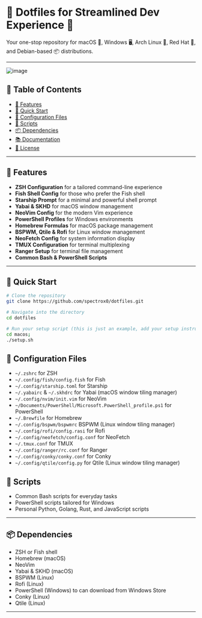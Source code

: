 # 🔧 Dotfiles for Streamlined Dev Experience 🚀

Your one-stop repository for macOS 🍎, Windows 🖥️, Arch Linux 🏹, Red Hat 🎩, and Debian-based 📦 distributions.

---

![image](https://github.com/spectrox0/dotfiles/assets/43557525/82e2fa4e-2efa-4016-902e-ee4f7382a35a)

## 📑 Table of Contents

- [🌟 Features](#-features)
- [🚀 Quick Start](#-quick-start)
- [🔧 Configuration Files](#-configuration-files)
- [📝 Scripts](#-scripts)
- [📦 Dependencies](#-dependencies)
- [📚 Documentation](#-documentation)
- [📜 License](#-license)

---

## 🌟 Features

- **ZSH Configuration** for a tailored command-line experience
- **Fish Shell Config** for those who prefer the Fish shell
- **Starship Prompt** for a minimal and powerful shell prompt
- **Yabai & SKHD** for macOS window management
- **NeoVim Config** for the modern Vim experience
- **PowerShell Profiles** for Windows environments
- **Homebrew Formulas** for macOS package management
- **BSPWM, Qtile & Rofi** for Linux window management
- **NeoFetch Config** for system information display
- **TMUX Configuration** for terminal multiplexing
- **Ranger Setup** for terminal file management
- **Common Bash & PowerShell Scripts**

---

## 🚀 Quick Start

```bash
# Clone the repository
git clone https://github.com/spectrox0/dotfiles.git

# Navigate into the directory
cd dotfiles

# Run your setup script (this is just an example, add your setup instructions)
cd macos;
./setup.sh
```

## 🔧 Configuration Files

- `~/.zshrc` for ZSH
- `~/.config/fish/config.fish` for Fish
- `~/.config/starship.toml` for Starship
- `~/.yabairc` & `~/.skhdrc` for Yabai (macOS window tiling manager)
- `~/.config/nvim/init.vim` for NeoVim
- `~/Documents/PowerShell/Microsoft.PowerShell_profile.ps1` for PowerShell
- `~/.Brewfile` for Homebrew
- `~/.config/bspwm/bspwmrc` BSPWM (Linux window tiling manager)
- `~/.config/rofi/config.rasi` for Rofi
- `~/.config/neofetch/config.conf` for NeoFetch
- `~/.tmux.conf` for TMUX
- `~/.config/ranger/rc.conf` for Ranger
- `~/.config/conky/conky.conf` for Conky
- `~/.config/qtile/config.py` for Qtile (Linux window tiling manager)

## 📝 Scripts

- Common Bash scripts for everyday tasks
- PowerShell scripts tailored for Windows
- Personal Python, Golang, Rust, and JavaScript scripts

---

## 📦 Dependencies

- ZSH or Fish shell
- Homebrew (macOS)
- NeoVim
- Yabai & SKHD (macOS)
- BSPWM (Linux)
- Rofi (Linux)
- PowerShell (Windows) to can download from Windows Store
- Conky (Linux)
- Qtile (Linux)

---


